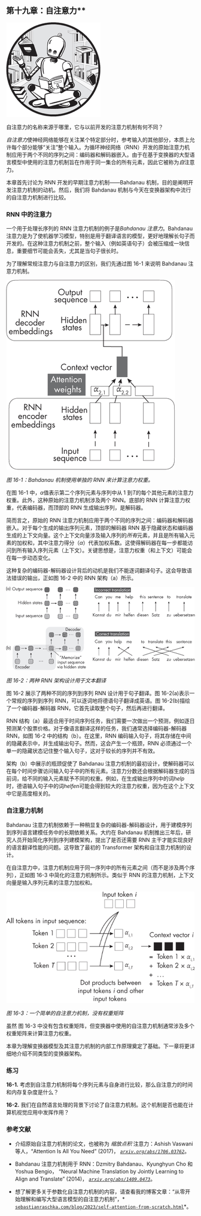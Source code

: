 ## 第十九章：自注意力**

![Image](img/common.jpg)

自注意力的名称来源于哪里，它与以前开发的注意力机制有何不同？

*自注意力*使神经网络能够在关注某个特定部分时，参考输入的其他部分，本质上允许每个部分能够“关注”整个输入。为循环神经网络（RNN）开发的原始注意力机制应用于两个不同的序列之间：编码器和解码器嵌入。由于在基于变换器的大型语言模型中使用的注意力机制旨在作用于同一集合的所有元素，因此它被称为*自*注意力。

本章首先讨论为 RNN 开发的早期注意力机制——Bahdanau 机制，目的是阐明开发注意力机制的动机。然后，我们将 Bahdanau 机制与今天在变换器架构中流行的自注意力机制进行比较。

### **RNN 中的注意力**

一个用于处理长序列的 RNN 注意力机制的例子是*Bahdanau 注意力*。Bahdanau 注意力是为了使机器学习模型，特别是用于翻译语言的模型，更好地理解长句子而开发的。在这种注意力机制之前，整个输入（例如英语句子）会被压缩成一块信息，重要细节可能会丢失，尤其是当句子很长时。

为了理解常规注意力与自注意力的区别，我们先通过图 16-1 来说明 Bahdanau 注意力机制。

![Image](img/16fig01.jpg)

*图 16-1：Bahdanau 机制使用单独的 RNN 来计算注意力权重。*

在图 16-1 中，*α*值表示第二个序列元素与序列中从 1 到*T*的每个其他元素的注意力权重。此外，这种原始的注意力机制涉及两个 RNN。底部的 RNN 计算注意力权重，代表编码器，而顶部的 RNN 生成输出序列，是解码器。

简而言之，原始的 RNN 注意力机制应用于两个不同的序列之间：编码器和解码器嵌入。对于每个生成的输出序列元素，顶部的解码器 RNN 基于隐藏状态和编码器生成的上下文向量。这个上下文向量涉及输入序列的*所有*元素，并且是所有输入元素的加权和，其中注意力得分（*α*）代表加权系数。这使得解码器在每一步都能访问到所有输入序列元素（上下文）。关键思想是，注意力权重（和上下文）可能会在每一步动态变化。

这种复杂的编码器-解码器设计背后的动机是我们不能逐词翻译句子。这会导致语法错误的输出，正如图 16-2 中的 RNN 架构（a）所示。

![图片](img/16fig02.jpg)

*图 16-2：两种 RNN 架构设计用于文本翻译*

图 16-2 展示了两种不同的序列到序列 RNN 设计用于句子翻译。图 16-2(a)表示一个常规的序列到序列 RNN，可以逐词地将德语句子翻译成英语。图 16-2(b)描绘了一个编码器-解码器 RNN，它首先读取整个句子，然后再进行翻译。

RNN 结构（a）最适合用于时间序列任务，我们需要一次做出一个预测，例如逐日预测某个股票价格。对于像语言翻译这样的任务，我们通常选择编码器-解码器 RNN，如图 16-2 中的结构（b）。在这里，RNN 编码输入句子，将其存储在中间的隐藏表示中，并生成输出句子。然而，这会产生一个瓶颈，RNN 必须通过一个单一的隐藏状态记住整个输入句子，这对于较长的序列并不有效。

架构（b）中展示的瓶颈促使了 Bahdanau 注意力机制的最初设计，使解码器可以在每个时间步骤访问输入句子中的所有元素。注意力分数还会根据解码器生成的当前词，给不同的输入元素赋予不同的权重。例如，在生成输出序列中的词*help*时，德语输入句子中的词*helfen*可能会得到较大的注意力权重，因为在这个上下文中它是高度相关的。

### **自注意力机制**

Bahdanau 注意力机制依赖于一种稍显复杂的编码器-解码器设计，用于建模序列到序列语言建模任务中的长期依赖关系。大约在 Bahdanau 机制推出三年后，研究人员开始简化序列到序列建模架构，提出了是否还需要 RNN 主干才能实现良好的语言翻译性能的问题。这导致了最初的 Transformer 架构和自注意力机制的设计。

在自注意力中，注意力机制应用于同一序列中的所有元素之间（而不是涉及两个序列），正如图 16-3 中简化的注意力机制所示。类似于 RNN 的注意力机制，上下文向量是输入序列元素的注意力加权和。

![图片](img/16fig03.jpg)

*图 16-3：一个简单的自注意力机制，没有权重矩阵*

虽然 图 16-3 中没有包含权重矩阵，但变换器中使用的自注意力机制通常涉及多个权重矩阵来计算注意力权重。

本章为理解变换器模型及其注意力机制的内部工作原理奠定了基础。下一章将更详细地介绍不同类型的变换器架构。

### **练习**

**16-1.** 考虑到自注意力机制将每个序列元素与自身进行比较，那么自注意力的时间和内存复杂度是什么？

**16-2.** 我们在自然语言处理的背景下讨论了自注意力机制。这个机制是否也能在计算机视觉应用中发挥作用？

### **参考文献**

+   介绍原始自注意力机制的论文，也被称为 *缩放点积* 注意力：Ashish Vaswani 等人，“Attention Is All You Need” (2017)， *[`arxiv.org/abs/1706.03762`](https://arxiv.org/abs/1706.03762)*。

+   Bahdanau 注意力机制用于 RNN：Dzmitry Bahdanau、Kyunghyun Cho 和 Yoshua Bengio， “Neural Machine Translation by Jointly Learning to Align and Translate” (2014)， *[`arxiv.org/abs/1409.0473`](https://arxiv.org/abs/1409.0473)*。

+   想了解更多关于参数化自注意力机制的内容，请查看我的博客文章：“从零开始理解和编写大型语言模型的自注意力机制”，* [`sebastianraschka.com/blog/2023/self-attention-from-scratch.html`](https://sebastianraschka.com/blog/2023/self-attention-from-scratch.html)*。
